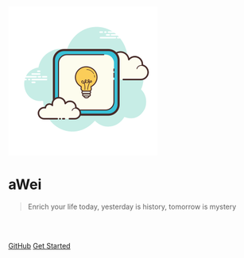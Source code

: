 ![logo](media/icon.svg)

# aWei

> Enrich your life today, yesterday is history, tomorrow is mystery

<img src="https://img.shields.io/github/stars/shitongwei-creator/android" data-origin="https://img.shields.io/github/stars/shitongwei-creator/android" alt=""> 
<img src="https://img.shields.io/github/forks/shitongwei-creator/android" data-origin="https://img.shields.io/github/forks/shitongwei-creator/android" alt="">
<img src="https://img.shields.io/github/license/shitongwei-creator/android" data-origin="https://img.shields.io/github/license/shitongwei-creator/android" alt="">
<br>

<br>
<span id="busuanzi_container_site_pv" style='display:none'>
     本站总访问量：<span id="busuanzi_value_site_pv"></span> 次
</span>
<span id="busuanzi_container_site_uv" style='display:none'>
    | 本站总访客数：<span id="busuanzi_value_site_uv"></span> 人
</span>

[GitHub](https://github.com/shitongwei-creator/NoteRecord)
[Get Started](home.md)